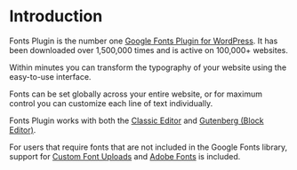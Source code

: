 # Introduction

Fonts Plugin is the number one [Google Fonts Plugin for WordPress](https://fontsplugin.com). It has been downloaded over 1,500,000 times and is active on 100,000+ websites.

Within minutes you can transform the typography of your website using the easy-to-use interface.

Fonts can be set globally across your entire website, or for maximum control you can customize each line of text individually.

Fonts Plugin works with both the [Classic Editor](classic-editor/getting-started.md) and [Gutenberg (Block Editor)](https://docs.fontsplugin.com/gutenberg/getting-started).

For users that require fonts that are not included in the Google Fonts library, support for [Custom Font Uploads](https://docs.fontsplugin.com/custom-font-uploads/custom-font-uploads) and [Adobe Fonts](https://docs.fontsplugin.com/integrations/adobe-fonts) is included.
